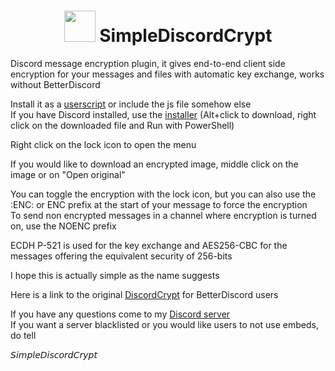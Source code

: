 <h1 align="center">
    <img src="https://gitlab.com/An0/SimpleDiscordCrypt/avatar" height="50" width="50">
    SimpleDiscordCrypt
</h1>

Discord message encryption plugin, it gives end-to-end client side encryption for your messages and files with automatic key exchange, works without BetterDiscord

Install it as a [userscript](https://gitlab.com/An0/SimpleDiscordCrypt/raw/master/SimpleDiscordCrypt.user.js) or include the js file somehow else  
If you have Discord installed, use the [installer](https://gitlab.com/An0/SimpleDiscordCrypt/raw/master/SimpleDiscordCryptInstaller.ps1) (Alt+click to download, right click on the downloaded file and Run with PowerShell)

Right click on the lock icon to open the menu

If you would like to download an encrypted image, middle click on the image or on "Open original"

You can toggle the encryption with the lock icon, but you can also use the :ENC: or ENC prefix at the start of your message to force the encryption<br>
To send non encrypted messages in a channel where encryption is turned on, use the NOENC prefix


ECDH P-521 is used for the key exchange and AES256-CBC for the messages offering the equivalent security of 256-bits

I hope this is actually simple as the name suggests
  

Here is a link to the original [DiscordCrypt](https://gitlab.com/leogx9r/DiscordCrypt) for BetterDiscord users
  
  




If you have any questions come to my [Discord server](https://discord.gg/pbQVQEs)  
If you want a server blacklisted or you would like users to not use embeds, do tell

𝘚𝘪𝘮𝘱𝘭𝘦𝘋𝘪𝘴𝘤𝘰𝘳𝘥𝘊𝘳𝘺𝘱𝘵